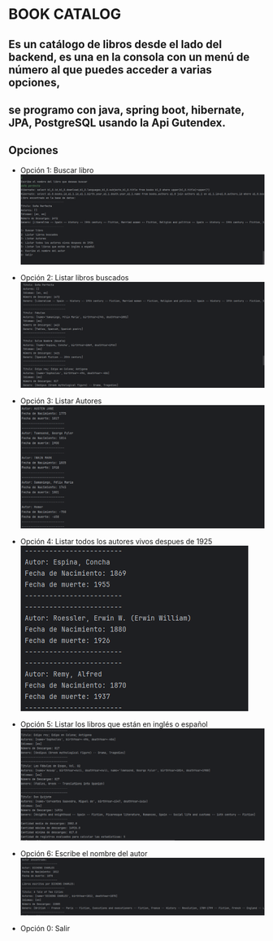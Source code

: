 # BOOK CATALOG

## Es un catálogo de libros desde el lado del backend, es una en la consola con un menú de número al que puedes acceder a varias opciones,
## se programo con java, spring boot, hibernate, JPA, PostgreSQL usando la Api Gutendex.


## Opciones

* Opción 1:  Buscar libro
  ![Datos del libro buscado .](https://raw.githubusercontent.com/ErikaDUARTEm/book-catalog/main/src/imagenes/Opcion1_Buscar_libro.png )

* Opción 2: Listar libros buscados
  ![Datos del libro buscado .](https://raw.githubusercontent.com/ErikaDUARTEm/book-catalog/main/src/imagenes/Opcion2_listar_libros_buscados.png)
* Opción 3: Listar Autores
  ![Datos del libro buscado .](https://raw.githubusercontent.com/ErikaDUARTEm/book-catalog/main/src/imagenes/Opcion3_listar_autores.png)
* Opción 4: Listar todos los autores vivos despues de 1925
  ![Datos del libro buscado .](https://raw.githubusercontent.com/ErikaDUARTEm/book-catalog/main/src/imagenes/Opcion4_listar_autores_vivos_despues_1925.png)
* Opción 5: Listar los libros que están en inglés o español
  ![Datos del libro buscado .](https://raw.githubusercontent.com/ErikaDUARTEm/book-catalog/main/src/imagenes/Opcion5_listar_libros_por_idioma_con_estadisticas.png)
* Opción 6: Escribe el nombre del autor
  ![Datos del libro buscado .](https://raw.githubusercontent.com/ErikaDUARTEm/book-catalog/main/src/imagenes/Opcion6_buscar_autor_y_sus_libros.png)
* Opción 0: Salir

